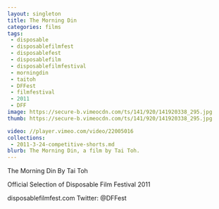 ```yaml
---
layout: singleton
title: The Morning Din
categories: films
tags:
 - disposable
 - disposablefilmfest
 - disposablefest
 - disposablefilm
 - disposablefilmfestival
 - morningdin
 - taitoh
 - DFFest
 - filmfestival
 - 2011
 - DFF
image: https://secure-b.vimeocdn.com/ts/141/920/141920338_295.jpg
thumb: https://secure-b.vimeocdn.com/ts/141/920/141920338_295.jpg

video: //player.vimeo.com/video/22005016
collections:
 - 2011-3-24-competitive-shorts.md
blurb: The Morning Din, a film by Tai Toh.
---
```


The Morning Din
By Tai Toh

Official Selection of Disposable Film Festival 2011

disposablefilmfest.com
Twitter: @DFFest